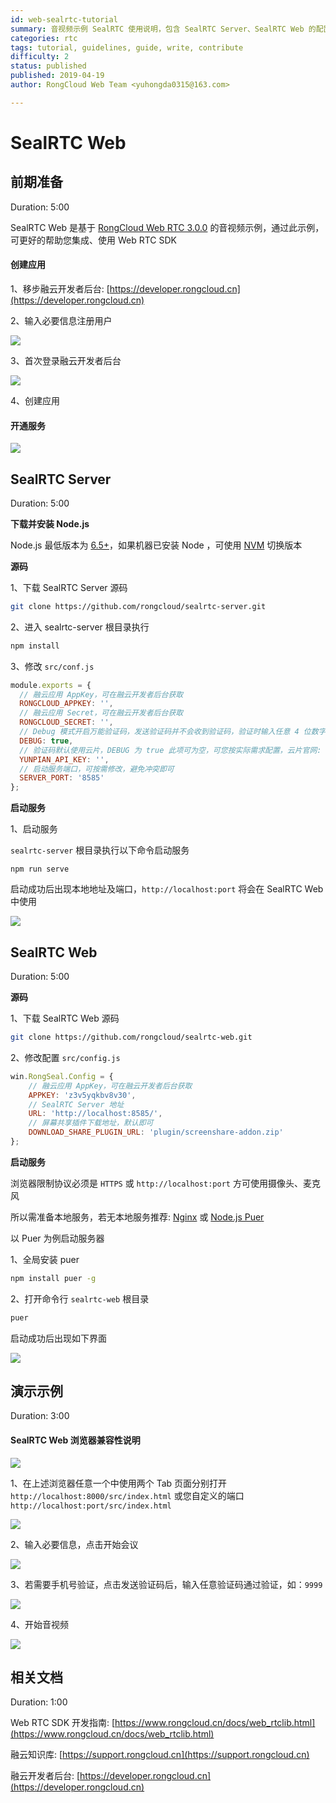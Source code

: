 ```yaml
---
id: web-sealrtc-tutorial
summary: 音视频示例 SealRTC 使用说明，包含 SealRTC Server、SealRTC Web 的配置说明，通过本教程我们将快速本地运行 SealRTC，作为后续集成开发的示例，参考使用
categories: rtc
tags: tutorial, guidelines, guide, write, contribute
difficulty: 2
status: published
published: 2019-04-19
author: RongCloud Web Team <yuhongda0315@163.com>

---
```


# SealRTC Web

## 前期准备

Duration: 5:00

SealRTC Web 是基于 [RongCloud Web RTC 3.0.0](https://www.rongcloud.cn/docs/web_rtclib.html) 的音视频示例，通过此示例，可更好的帮助您集成、使用 Web RTC SDK

#### 创建应用

1、移步融云开发者后台: [https://developer.rongcloud.cn](https://developer.rongcloud.cn)

2、输入必要信息注册用户

![](./register.png)

3、首次登录融云开发者后台

![](./first-login.png)

4、创建应用

#### 开通服务

![](./open.png)

## SealRTC Server

Duration: 5:00

**下载并安装 Node.js**

 Node.js 最低版本为 [6.5+](http://nodejs.cn/download/)，如果机器已安装 Node ，可使用 [NVM](https://github.com/creationix/nvm) 切换版本

**源码**

1、下载 SealRTC Server 源码

```bash
git clone https://github.com/rongcloud/sealrtc-server.git
```

2、进入 sealrtc-server 根目录执行

```bash
npm install
```

3、修改 `src/conf.js` 

```js
module.exports = {
  // 融云应用 AppKey，可在融云开发者后台获取
  RONGCLOUD_APPKEY: '',
  // 融云应用 Secret，可在融云开发者后台获取
  RONGCLOUD_SECRET: '',
  // Debug 模式开启万能验证码，发送验证码并不会收到验证码，验证时输入任意 4 位数字即可
  DEBUG: true,
  // 验证码默认使用云片，DEBUG 为 true 此项可为空，可您按实际需求配置，云片官网: https://www.yunpian.com/
  YUNPIAN_API_KEY: '',
  // 启动服务端口，可按需修改，避免冲突即可
  SERVER_PORT: '8585'
};
```

**启动服务**

1、启动服务

`sealrtc-server` 根目录执行以下命令启动服务

```
npm run serve
```

启动成功后出现本地地址及端口，`http://localhost:port` 将会在 SealRTC Web 中使用

![](./serve.png)


## SealRTC Web

Duration: 5:00

**源码**

1、下载 SealRTC Web 源码

```bash
git clone https://github.com/rongcloud/sealrtc-web.git
```

2、修改配置 `src/config.js`

```js
win.RongSeal.Config = {
    // 融云应用 AppKey，可在融云开发者后台获取
    APPKEY: 'z3v5yqkbv8v30',
    // SealRTC Server 地址
    URL: 'http://localhost:8585/',
    // 屏幕共享插件下载地址，默认即可
    DOWNLOAD_SHARE_PLUGIN_URL: 'plugin/screenshare-addon.zip'
};
```

**启动服务**

浏览器限制协议必须是 `HTTPS` 或 `http://localhost:port` 方可使用摄像头、麦克风

所以需准备本地服务，若无本地服务推荐: [Nginx](http://nginx.org/en/download.html) 或 [Node.js Puer](https://www.npmjs.com/package/puer)

以 Puer 为例启动服务器

1、全局安装 puer

```bash
npm install puer -g
```

2、打开命令行 `sealrtc-web` 根目录

```bash
puer
```

启动成功后出现如下界面

![](./puer.png)

## 演示示例

Duration: 3:00

#### SealRTC Web 浏览器兼容性说明

![](./compatible.png)

1、在上述浏览器任意一个中使用两个 Tab 页面分别打开 `http://localhost:8000/src/index.html` 或您自定义的端口 `http://localhost:port/src/index.html`

![](./login.png)

2、输入必要信息，点击开始会议

![](./login-input.png)

3、若需要手机号验证，点击发送验证码后，输入任意验证码通过验证，如：`9999`

![](./verify.png)

4、开始音视频

![](./finished.png)

## 相关文档

Duration: 1:00

Web RTC SDK 开发指南: [https://www.rongcloud.cn/docs/web_rtclib.html](https://www.rongcloud.cn/docs/web_rtclib.html)

融云知识库: [https://support.rongcloud.cn](https://support.rongcloud.cn)

融云开发者后台: [https://developer.rongcloud.cn](https://developer.rongcloud.cn)


